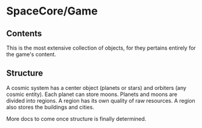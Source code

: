 # SpaceCore/Game

## Contents
This is the most extensive collection of objects, for they pertains entirely for the game's content.

## Structure

A cosmic system has a center object (planets or stars) and orbiters (any cosmic entity). Each planet can store moons. Planets and moons are divided into regions.
A region has its own quality of raw resources. A region also stores the buildings and cities.

More docs to come once structure is finally determined.